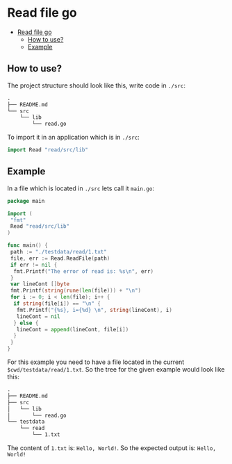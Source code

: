 # Read file go

<!--toc:start-->
- [Read file go](#read-file-go)
  - [How to use?](#how-to-use)
  - [Example](#example)
<!--toc:end-->

## How to use?

The project structure should look like this, write code in `./src`:

```txt
.
├── README.md
└── src
    └── lib
        └── read.go
```

To import it in an application which is in `./src`:

```go
import Read "read/src/lib"
```

## Example

In a file which is located in `./src` lets call it `main.go`:

```go
package main

import (
 "fmt"
 Read "read/src/lib"
)

func main() {
 path := "./testdata/read/1.txt"
 file, err := Read.ReadFile(path)
 if err != nil {
  fmt.Printf("The error of read is: %s\n", err)
 }
 var lineCont []byte
 fmt.Printf(string(rune(len(file))) + "\n")
 for i := 0; i < len(file); i++ {
  if string(file[i]) == "\n" {
   fmt.Printf("{%s}, i={%d} \n", string(lineCont), i)
   lineCont = nil
  } else {
   lineCont = append(lineCont, file[i])
  }
 }
}
```

For this example you need to have a file located in the current `$cwd/testdata/read/1.txt`.
So the tree for the given example would look like this:

```txt
.
├── README.md
├── src
│   └── lib
│       └── read.go
└── testdata
    └── read
        └── 1.txt
```

The content of `1.txt` is: `Hello, World!`. So the expected output is: `Hello, World!`

